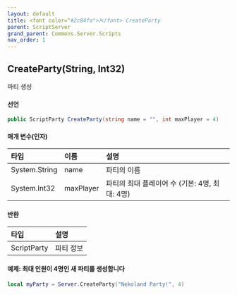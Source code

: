 ```yaml
---
layout: default
title: <font color="#2c84fa">𝑓</font> CreateParty
parent: ScriptServer
grand_parent: Commons.Server.Scripts
nav_order: 1
---
```


<!-- 아래로 편집 -->

## CreateParty(String, Int32)
파티 생성

#### 선언
```cs
public ScriptParty CreateParty(string name = "", int maxPlayer = 4)
```

#### 매개 변수(인자)

|타입|이름|설명|
|:-|:-|:-|
|System.String|name|파티의 이름|
|System.Int32|maxPlayer|파티의 최대 플레이어 수 (기본: 4명, 최대: 4명)|

#### 반환

|타입|설명|
|:-|:-|
|ScriptParty|파티 정보|

#### 예제: 최대 인원이 4명인 새 파티를 생성합니다
```lua
local myParty = Server.CreateParty("Nekoland Party!", 4)
```